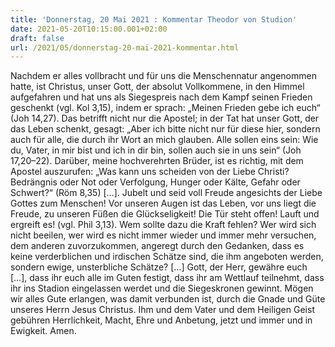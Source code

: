 ```yaml
---
title: 'Donnerstag, 20 Mai 2021 : Kommentar Theodor von Studion'
date: 2021-05-20T10:15:00.001+02:00
draft: false
url: /2021/05/donnerstag-20-mai-2021-kommentar.html
---
```


Nachdem er alles vollbracht und für uns die Menschennatur angenommen hatte, ist Christus, unser Gott, der absolut Vollkommene, in den Himmel aufgefahren und hat uns als Siegespreis nach dem Kampf seinen Frieden geschenkt (vgl. Kol 3,15), indem er sprach: „Meinen Frieden gebe ich euch“ (Joh 14,27). Das betrifft nicht nur die Apostel; in der Tat hat unser Gott, der das Leben schenkt, gesagt: „Aber ich bitte nicht nur für diese hier, sondern auch für alle, die durch ihr Wort an mich glauben. Alle sollen eins sein: Wie du, Vater, in mir bist und ich in dir bin, sollen auch sie in uns sein“ (Joh 17,20–22). Darüber, meine hochverehrten Brüder, ist es richtig, mit dem Apostel auszurufen: „Was kann uns scheiden von der Liebe Christi? Bedrängnis oder Not oder Verfolgung, Hunger oder Kälte, Gefahr oder Schwert?“ (Röm 8,35) \[…\]. Jubelt und seid voll Freude angesichts der Liebe Gottes zum Menschen! Vor unseren Augen ist das Leben, vor uns liegt die Freude, zu unseren Füßen die Glückseligkeit! Die Tür steht offen! Lauft und ergreift es! (vgl. Phil 3,13). Wem sollte dazu die Kraft fehlen? Wer wird sich nicht beeilen, wer wird es nicht immer wieder und immer mehr versuchen, dem anderen zuvorzukommen, angeregt durch den Gedanken, dass es keine verderblichen und irdischen Schätze sind, die ihm angeboten werden, sondern ewige, unsterbliche Schätze? \[…\] Gott, der Herr, gewähre euch \[…\], dass ihr euch alle im Guten festigt, dass ihr am Wettlauf teilnehmt, dass ihr ins Stadion eingelassen werdet und die Siegeskronen gewinnt. Mögen wir alles Gute erlangen, was damit verbunden ist, durch die Gnade und Güte unseres Herrn Jesus Christus. Ihm und dem Vater und dem Heiligen Geist gebühren Herrlichkeit, Macht, Ehre und Anbetung, jetzt und immer und in Ewigkeit. Amen.